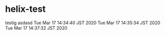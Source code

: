 # helix-test

testig
asdasd
Tue Mar 17 14:34:40 JST 2020
Tue Mar 17 14:35:34 JST 2020
Tue Mar 17 14:37:32 JST 2020
